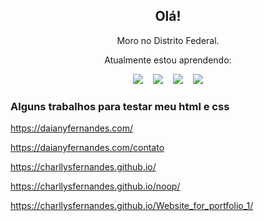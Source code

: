 <h2 align="center">Olá!</h2>
<p align="center">Moro no Distrito Federal.</p>
<p align="center">Atualmente estou aprendendo:</p>
<p align="center">
    <img src="https://img.shields.io/badge/html5%20-%23e34f26.svg?&style=for-the-badge&logo=html5&logoColor=white" />
    &nbsp;&nbsp;
    <img src="https://img.shields.io/badge/CSS3-1572B6?&style=for-the-badge&logo=css3&logoColor=white" />
    &nbsp;&nbsp;
    <img src="https://img.shields.io/badge/JavaScript-F7DF1E?style=for-the-badge&logo=javascript&logoColor=black" />
    &nbsp;&nbsp;
    <img src="https://img.shields.io/badge/Bootstrap-7c6cf9?style=for-the-badge&logo=bootstrap&logoColor=f6f1fd" />

</p>

<h3>Alguns trabalhos para testar meu html e css</h3>

https://daianyfernandes.com/

https://daianyfernandes.com/contato

https://charllysfernandes.github.io/

https://charllysfernandes.github.io/noop/

https://charllysfernandes.github.io/Website_for_portfolio_1/




<!-- ### Hi there 👋 -->



<!--
**CharllysFernandes/CharllysFernandes** is a ✨ _special_ ✨ repository because its `README.md` (this file) appears on your GitHub profile.

Here are some ideas to get you started:

- 🔭 I’m currently working on ...
- 🌱 I’m currently learning ...
- 👯 I’m looking to collaborate on ...
- 🤔 I’m looking for help with ...
- 💬 Ask me about ...
- 📫 How to reach me: ...
- 😄 Pronouns: ...
- ⚡ Fun fact: ...
-->
